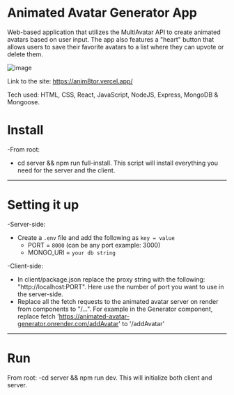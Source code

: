 # Animated Avatar Generator App

Web-based application that utilizes the MultiAvatar API to create animated avatars based on user input. The app also features a "heart" button that allows users to save their favorite avatars to a list where they can upvote or delete them.


![image](https://github.com/martincosimano/react-animated-avatar-generator/assets/103332504/8935c564-d9ea-4beb-9210-88378197ff04)


Link to the site: https://anim8tor.vercel.app/

Tech used: HTML, CSS, React, JavaScript, NodeJS, Express, MongoDB & Mongoose.




# Install

-From root:
- cd server && npm run full-install. This script will install everything you need for the server and the client.

---

# Setting it up

-Server-side:
- Create a `.env` file and add the following as `key = value`
  - PORT = `8000` (can be any port example: 3000)
  - MONGO_URI = `your db string`

-Client-side:
- In client/package.json replace the proxy string with the following: "http://localhost:PORT". Here use the number of port you want to use in the server-side.
- Replace all the fetch requests to the animated avatar server on render from components to "/...". For example in the Generator component, replace fetch 'https://animated-avatar-generator.onrender.com/addAvatar' to '/addAvatar'
  
---


# Run

From root:
-cd server && npm run dev. This will initialize both client and server.
